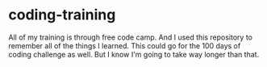 # coding-training
All of my training is through free code camp. And I used this repository to remember all of the things I learned. 
This could go for the 100 days of coding challenge as well. But I know I'm going to take way longer than that. 
